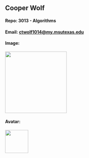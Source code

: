 ## Cooper Wolf
#### Repo: 3013 - Algorithms
#### Email: ctwolf1014@my.msutexas.edu
#### Image:
<img src="https://github.com/Coop-Wolf/3013-Algorithms/assets/156962773/42348a75-44d8-4764-a1dc-f8942dd4584d" width="200">

#### Avatar:
<img src="https://github.com/Coop-Wolf/3013-Algorithms/assets/156962773/0855cd2e-77a3-4955-beb7-963533f5e635" width="75">




